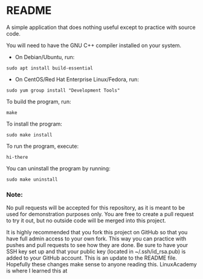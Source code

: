 README
======

A simple application that does nothing useful except to practice with source code.

You will need to have the GNU C++ compiler installed on your system.

* On Debian/Ubuntu, run:

```
sudo apt install build-essential
```

* On CentOS/Red Hat Enterprise Linux/Fedora, run:

```
sudo yum group install "Development Tools"
```

To build the program, run:

```
make
```

To install the program:

```
sudo make install
```

To run the program, execute:

```
hi-there
```

You can uninstall the program by running:

```
sudo make uninstall
```

### Note:
No pull requests will be accepted for this repository, as it is meant to be used for demonstration purposes only.  You are free to create a pull request to try it out, but no outside code will be merged into this project.

It is highly recommended that you fork this project on GitHub so that you have full admin access to your own fork.  This way you can practice with pushes and pull requests to see how they are done.
Be sure to have your SSH key set up and that your public key (located in ~/.ssh/id_rsa.pub) is added to your GitHub account.
T h i s   i s   a n   u p d a t e   t o   t h e   R E A D M E   f i l e .   H o p e f u l l y   t h e s e   c h a n g e s   m a k e   s e n s e   t o   a n y o n e   r e a d i n g   t h i s .   L i n u x A c a d e m y   i s   w h e r e   I   l e a r n e d   t h i s   a t  
 